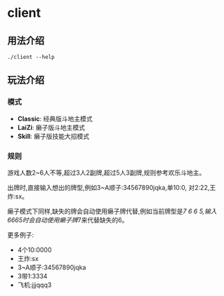 # client

## 用法介绍
```shell
./client --help
```

## 玩法介绍
### 模式
- **Classic**: 经典版斗地主模式
- **LaiZi**: 癞子版斗地主模式
- **Skill**: 癞子版技能大招模式

### 规则
游戏人数2~6人不等,超过3人2副牌,超过5人3副牌,规则参考欢乐斗地主。

出牌时,直接输入想出的牌型,例如3~A顺子:34567890jqka,单10:0, 对2:22,王炸:sx。

癞子模式下同样,缺失的牌会自动使用癞子牌代替,例如当前牌型是*7 6 6 5,输入6665时会自动使用癞子牌*7来代替缺失的6。

更多例子:
- 4个10:0000
- 王炸:sx
- 3~A顺子:34567890jqka
- 3带1:3334
- 飞机:jjjqqq3